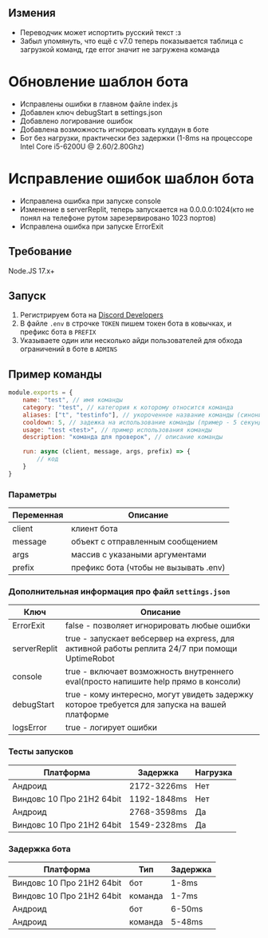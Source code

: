 ## Измения ###
  * Переводчик может испортить русский текст :з
  * Забыл упомянуть, что ещё с v7.0 теперь показывается таблица с загрузкой команд, где error значит не загружена команда
  # Обновление шаблон бота
  + Исправлены ошибки в главном файле index.js
  + Добавлен ключ debugStart в settings.json
  + Добавлено логирование ошибок
  + Добавлена возможность игнорировать кулдаун в боте
  + Бот без нагрузки, практически без задержки (1-8ms на процессоре Intel Core i5-6200U @ 2.60/2.80Ghz)
  # Исправление ошибок шаблон бота
  + Исправлена ошибка при запуске console
  + Изменение в serverReplit, теперь запускается на 0.0.0.0:1024(кто не понял на телефоне рутом зарезервировано 1023 портов)
  + Исправлена ошибка при запуске ErrorExit

## Требование
Node.JS 17.x+

## Запуск
  1. Регистрируем бота на [Discord Developers](https://discord.com/developers/applications)
  2. В файле `.env` в строчке `TOKEN` пишем токен бота в ковычках, и префикс бота в `PREFIX`
  3. Указываете один или несколько айди пользователей для обхода ограничений в боте в `ADMINS`

## Пример команды
```js
module.exports = {
    name: "test", // имя команды
    category: "test", // категория к которому относится команда
    aliases: ["t", "testinfo"], // укороченное название команды (синонимы)
    cooldown: 5, // задежка на использование команды (пример - 5 секунд)
    usage: "test <test>", // пример использования команды
    description: "команда для проверок", // описание команды

    run: async (client, message, args, prefix) => {
        // код
    }
}
```

### Параметры ###
| Переменная | Описание                               |
| ---------- | -------------------------------------- |
| client     | клиент бота                            |
| message    | объект с отправленным сообщением       |
| args       | массив с указаными аргументами         |
| prefix     | префикс бота (чтобы не вызывать .env)  |

### Дополнительная информация про файл `settings.json` ###
| Ключ         | Описание                                                                                       |
| ------------ | ---------------------------------------------------------------------------------------------- |
| ErrorExit    | false - позволяет игнорировать любые ошибки                                                    |
| serverReplit | true - запускает вебсервер на express, для активной работы реплита 24/7 при помощи UptimeRobot |
| console      | true - включает возможность внутреннего eval(просто напишите help прямо в консоли)             |
| debugStart   | true - кому интересно, могут увидеть задержку которое требуется для запуска на вашей платформе |
| logsError    | true - логирует ошибки                                                                         |

### Тесты запусков ###
| Платформа                 | Задержка    | Нагрузка |
| ------------------------- | ----------- | -------- |
| Андроид                   | 2172-3226ms | Нет      |
| Виндовс 10 Про 21H2 64bit | 1192-1848ms | Нет      |
| Андроид                   | 2768-3598ms | Да       |
| Виндовс 10 Про 21H2 64bit | 1549-2328ms | Да       |

### Задержка бота ###
| Платформа                 | Тип     | Задержка |
| ------------------------- | ------- | -------- |
| Виндовс 10 Про 21H2 64bit | бот     | 1-8ms    |
| Виндовс 10 Про 21H2 64bit | команда | 1-7ms    |
| Андроид                   | бот     | 6-50ms   |
| Андроид                   | команда | 5-48ms   |
